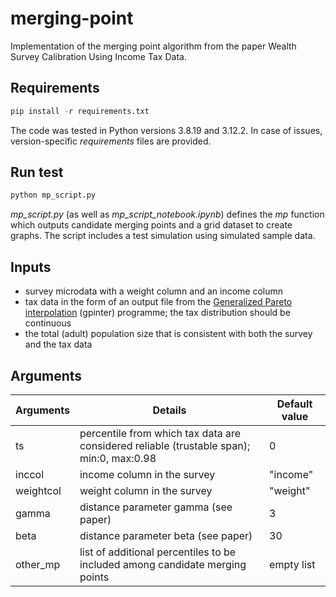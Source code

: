 # merging-point
Implementation of the merging point algorithm from the paper Wealth Survey Calibration Using Income Tax Data.

## Requirements

```python
pip install -r requirements.txt
```

The code was tested in Python versions 3.8.19 and 3.12.2. In case of issues, version-specific *requirements* files are provided.

## Run test

```python
python mp_script.py
```

*mp_script.py* (as well as *mp_script_notebook.ipynb*) defines the *mp* function which outputs candidate merging points and a grid dataset to create graphs. The script includes a test simulation using simulated sample data.

## Inputs

* survey microdata with a weight column and an income column
* tax data in the form of an output file from the [Generalized Pareto interpolation](https://wid.world/gpinter/) (gpinter) programme; the tax distribution should be continuous
* the total (adult) population size that is consistent with both the survey and the tax data


## Arguments
|  Arguments   | Details  | Default value | 
|  ----  | ----  | ----  |
| ts  | percentile from which tax data are considered reliable (trustable span); min:0, max:0.98 | 0 |
| inccol  | income column in the survey | "income" |
| weightcol | weight column in the survey | "weight" |
| gamma | distance parameter gamma (see paper) | 3 |
| beta | distance parameter beta (see paper) | 30 |
| other_mp | list of additional percentiles to be included among candidate merging points | empty list |

